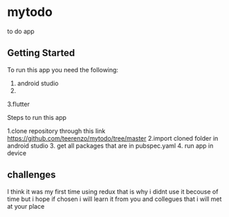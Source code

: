 # mytodo

to do app

## Getting Started

To run this app you need the following:
1. android studio
2. 
3.flutter

Steps to run this app

1.clone repository through this link https://github.com/teerenzo/mytodo/tree/master
2.import cloned folder in android studio
3. get all packages that are in pubspec.yaml
4. run app in device

## challenges
I think it was my first time using redux that is why i didnt use it becouse of time
but i hope if chosen i will learn it from you and collegues that i will met at your place




